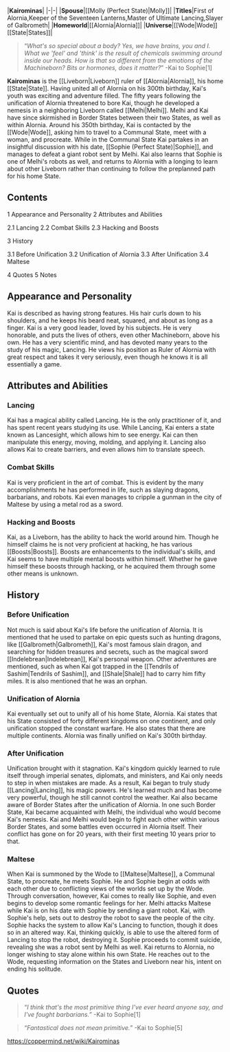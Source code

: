 |**Kairominas**|
|-|-|
|**Spouse**|[[Molly (Perfect State)\|Molly]]|
|**Titles**|First of Alornia,Keeper of the Seventeen Lanterns,Master of Ultimate Lancing,Slayer of Galbrometh|
|**Homeworld**|[[Alornia\|Alornia]]|
|**Universe**|[[Wode\|Wode]] [[State\|States]]|

>“*What's so special about a body? Yes, we have brains, you and I. What we 'feel' and 'think' is the result of chemicals swimming around inside our heads. How is that so different from the emotions of the Machineborn? Bits or hormones, does it matter?*”
\-Kai to Sophie[1]


**Kairominas** is the [[Liveborn\|Liveborn]] ruler of [[Alornia\|Alornia]], his home [[State\|State]]. Having united all of Alornia on his 300th birthday, Kai's youth was exciting and adventure filled. The fifty years following the unification of Alornia threatened to bore Kai, though he developed a nemesis in a neighboring Liveborn called [[Melhi\|Melhi]]. Melhi and Kai have since skirmished in Border States between their two States, as well as within Alornia.
Around his 350th birthday, Kai is contacted by the [[Wode\|Wode]], asking him to travel to a Communal State, meet with a woman, and procreate. While in the Communal State Kai partakes in an insightful discussion with his date, [[Sophie (Perfect State)\|Sophie]], and manages to defeat a giant robot sent by Melhi. Kai also learns that Sophie is one of Melhi's robots as well, and returns to Alornia with a longing to learn about other Liveborn rather than continuing to follow the preplanned path for his home State.

## Contents

1 Appearance and Personality
2 Attributes and Abilities

2.1 Lancing
2.2 Combat Skills
2.3 Hacking and Boosts


3 History

3.1 Before Unification
3.2 Unification of Alornia
3.3 After Unification
3.4 Maltese


4 Quotes
5 Notes


## Appearance and Personality
Kai is described as having strong features. His hair curls down to his shoulders, and he keeps his beard neat, squared, and about as long as a finger.
Kai is a very good leader, loved by his subjects. He is very honorable, and puts the lives of others, even other Machineborn, above his own. He has a very scientific mind, and has devoted many years to the study of his magic, Lancing. He views his position as Ruler of Alornia with great respect and takes it very seriously, even though he knows it is all essentially a game.

## Attributes and Abilities
### Lancing
Kai has a magical ability called Lancing. He is the only practitioner of it, and has spent recent years studying its use. While Lancing, Kai enters a state known as Lancesight, which allows him to see energy. Kai can then manipulate this energy, moving, molding, and applying it. Lancing also allows Kai to create barriers, and even allows him to translate speech.

### Combat Skills
Kai is very proficient in the art of combat. This is evident by the many accomplishments he has performed in life, such as slaying dragons, barbarians, and robots. Kai even manages to cripple a gunman in the city of Maltese by using a metal rod as a sword.

### Hacking and Boosts
Kai, as a Liveborn, has the ability to hack the world around him. Though he himself claims he is not very proficient at hacking, he has various [[Boosts\|Boosts]]. Boosts are enhancements to the individual's skills, and Kai seems to have multiple mental boosts within himself. Whether he gave himself these boosts through hacking, or he acquired them through some other means is unknown.

## History
### Before Unification
Not much is said about Kai's life before the unification of Alornia. It is mentioned that he used to partake on epic quests such as hunting dragons, like [[Galbrometh\|Galbrometh]], Kai's most famous slain dragon, and searching for hidden treasures and secrets, such as the magical sword [[Indelebrean\|Indelebrean]], Kai's personal weapon. Other adventures are mentioned, such as when Kai got trapped in the [[Tendrils of Sashim\|Tendrils of Sashim]], and [[Shale\|Shale]] had to carry him fifty miles. It is also mentioned that he was an orphan.

### Unification of Alornia
Kai eventually set out to unify all of his home State, Alornia. Kai states that his State consisted of forty different kingdoms on one continent, and only unification stopped the constant warfare. He also states that there are multiple continents.
Alornia was finally unified on Kai's 300th birthday.

### After Unification
Unification brought with it stagnation. Kai's kingdom quickly learned to rule itself through imperial senates, diplomats, and ministers, and Kai only needs to step in when mistakes are made. As a result, Kai began to truly study [[Lancing\|Lancing]], his magic powers. He's learned much and has become very powerful, though he still cannot control the weather.
Kai also became aware of Border States after the unification of Alornia. In one such Border State, Kai became acquainted with Melhi, the individual who would become Kai's nemesis. Kai and Melhi would begin to fight each other within various Border States, and some battles even occurred in Alornia itself. Their conflict has gone on for 20 years, with their first meeting 10 years prior to that.

### Maltese
When Kai is summoned by the Wode to [[Maltese\|Maltese]], a Communal State, to procreate, he meets Sophie. He and Sophie begin at odds with each other due to conflicting views of the worlds set up by the Wode. Through conversation, however, Kai comes to really like Sophie, and even begins to develop some romantic feelings for her.
Melhi attacks Maltese while Kai is on his date with Sophie by sending a giant robot. Kai, with Sophie's help, sets out to destroy the robot to save the people of the city. Sophie hacks the system to allow Kai's Lancing to function, though it does so in an altered way. Kai, thinking quickly, is able to use the altered form of Lancing to stop the robot, destroying it. Sophie proceeds to commit suicide, revealing she was a robot sent by Melhi as well.
Kai returns to Alornia, no longer wishing to stay alone within his own State. He reaches out to the Wode, requesting information on the States and Liveborn near his, intent on ending his solitude.

## Quotes
>“*I think that's the most primitive thing I've ever heard anyone say, and I've fought barbarians.*”
\-Kai to Sophie[1]


>“*Fantastical does not mean primitive.*”
\-Kai to Sophie[5]




https://coppermind.net/wiki/Kairominas